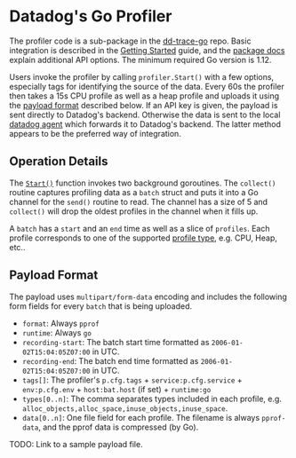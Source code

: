 # Datadog's Go Profiler

The profiler code is a sub-package in the [dd-trace-go](https://github.com/DataDog/dd-trace-go/tree/v1/profiler) repo. Basic integration is described in the [Getting Started](https://docs.datadoghq.com/tracing/profiler/getting_started/?tab=go) guide, and the [package docs](https://pkg.go.dev/gopkg.in/DataDog/dd-trace-go.v1/profiler#pkg-constants) explain additional API options. The minimum required Go version is 1.12. 

Users invoke the profiler by calling `profiler.Start()` with a few options, especially tags for identifying the source of the data. Every 60s the profiler then takes a 15s CPU profile as well as a heap profile and uploads it using the [payload format](#payload-format) described below. If an API key is given, the payload is sent directly to Datadog's backend. Otherwise the data is sent to the local [datadog agent](https://docs.datadoghq.com/agent/) which forwards it to Datadog's backend. The latter method appears to be the preferred way of integration.

## Operation Details

The [`Start()`](https://pkg.go.dev/gopkg.in/DataDog/dd-trace-go.v1/profiler#Start) function invokes two background goroutines. The `collect()` routine captures profiling data as a `batch` struct and puts it into a Go channel for the `send()` routine to read. The channel has a size of 5 and `collect()` will drop the oldest profiles in the channel when it fills up.

A `batch` has a `start` and an `end` time as well as a slice of `profiles`. Each profile corresponds to one of the supported [profile type](https://pkg.go.dev/gopkg.in/DataDog/dd-trace-go.v1/profiler#ProfileType), e.g. CPU, Heap, etc..

## Payload Format

The payload uses `multipart/form-data` encoding and includes the following form fields for every `batch` that is being uploaded.

- `format`: Always `pprof`
- `runtime`: Always `go`
- `recording-start`:  The batch start time formatted as `2006-01-02T15:04:05Z07:00` in UTC.
- `recording-end`: The batch end time formatted as `2006-01-02T15:04:05Z07:00` in UTC.
- `tags[]`: The profiler's `p.cfg.tags` + `service:p.cfg.service` + `env:p.cfg.env` + `host:bat.host` (if set) + `runtime:go`
- `types[0..n]`: The comma separates types included in each profile, e.g. `alloc_objects,alloc_space,inuse_objects,inuse_space`.
- `data[0..n]`: One file field for each profile. The filename is always `pprof-data`, and the pprof data is compressed (by Go).

TODO: Link to a sample payload file.